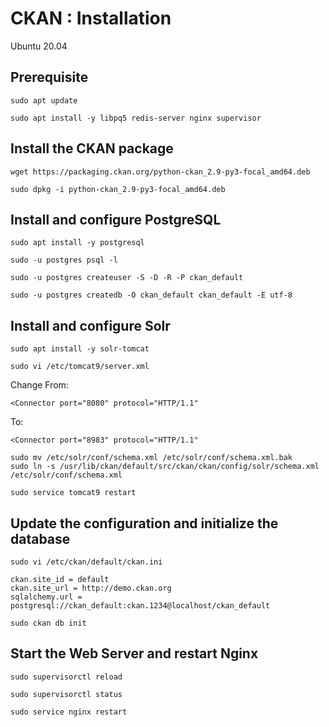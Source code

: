 # CKAN : Installation

Ubuntu 20.04


## Prerequisite

```
sudo apt update

sudo apt install -y libpq5 redis-server nginx supervisor
```

## Install the CKAN package

```
wget https://packaging.ckan.org/python-ckan_2.9-py3-focal_amd64.deb

sudo dpkg -i python-ckan_2.9-py3-focal_amd64.deb
```

## Install and configure PostgreSQL

```
sudo apt install -y postgresql

sudo -u postgres psql -l

sudo -u postgres createuser -S -D -R -P ckan_default

sudo -u postgres createdb -O ckan_default ckan_default -E utf-8
```

## Install and configure Solr

```
sudo apt install -y solr-tomcat
```

`sudo vi /etc/tomcat9/server.xml`

Change From:

```
<Connector port="8080" protocol="HTTP/1.1"
```

To:

```
<Connector port="8983" protocol="HTTP/1.1"
```

```
sudo mv /etc/solr/conf/schema.xml /etc/solr/conf/schema.xml.bak
sudo ln -s /usr/lib/ckan/default/src/ckan/ckan/config/solr/schema.xml /etc/solr/conf/schema.xml

sudo service tomcat9 restart
```

## Update the configuration and initialize the database

`sudo vi /etc/ckan/default/ckan.ini`

```
ckan.site_id = default
ckan.site_url = http://demo.ckan.org
sqlalchemy.url = postgresql://ckan_default:ckan.1234@localhost/ckan_default
```

```
sudo ckan db init
```

## Start the Web Server and restart Nginx

```
sudo supervisorctl reload

sudo supervisorctl status

sudo service nginx restart
```

